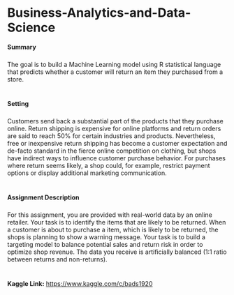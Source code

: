 # Business-Analytics-and-Data-Science
**Summary**
###
The goal is to build a Machine Learning model using R statistical language that predicts whether a customer will return an item they purchased from a store.
#
**Setting**
###
Customers send back a substantial part of the products that they purchase online. Return shipping is expensive for online platforms and return orders are said to reach 50% for certain industries and products. Nevertheless, free or inexpensive return shipping has become a customer expectation and de-facto standard in the fierce online competition on clothing, but shops have indirect ways to influence customer purchase behavior. For purchases where return seems likely, a shop could, for example, restrict payment options or display additional marketing communication.
#
**Assignment Description**
###
For this assignment, you are provided with real-world data by an online retailer. Your task is to identify the items that are likely to be returned. When a customer is about to purchase a item, which is likely to be returned, the shops is planning to show a warning message. Your task is to build a targeting model to balance potential sales and return risk in order to optimize shop revenue. The data you receive is artificially balanced (1:1 ratio between returns and non-returns).
#
**Kaggle Link:** https://www.kaggle.com/c/bads1920
